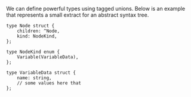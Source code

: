 We can define powerful types using tagged unions. Below is an example that
represents a small extract for an abstract syntax tree.

```
type Node struct {
    children: ^Node,
    kind: NodeKind,
};

type NodeKind enum {
    Variable(VariableData),
};

type VariableData struct {
    name: string,
    // some values here that
};
```
